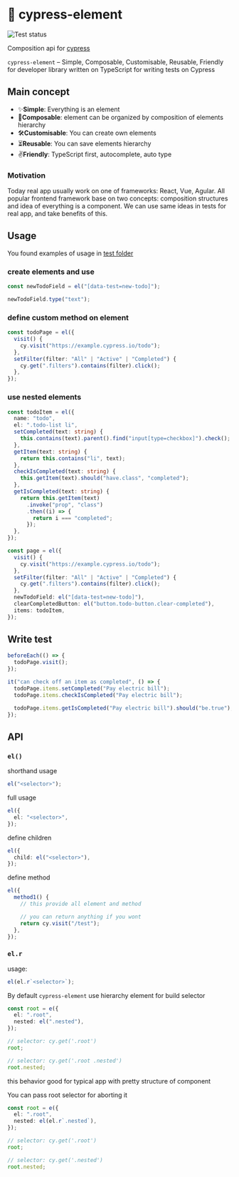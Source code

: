 # 🎁 cypress-element

![Test status](https://github.com/dragorww/cypress-element/actions/workflows/main.yml/badge.svg)

Composition api for [cypress](https://cypress.io)

`cypress-element` – Simple, Composable, Customisable, Reusable, Friendly for developer library written on TypeScript for writing tests on Cypress

## Main concept

- ✨**Simple**: Everything is an element
- 🌳**Composable**: element can be organized by composition of elements hierarchy
- 🛠**Customisable**: You can create own elements
- ⏳**Reusable**: You can save elements hierarchy
- ✌**Friendly**: TypeScript first, autocomplete, auto type

### Motivation

Today real app usually work on one of frameworks: React, Vue, Agular. All popular frontend framework base on two concepts: composition structures and idea of everything is a component.
We can use same ideas in tests for real app, and take benefits of this.

## Usage

You found examples of usage in [test folder](./cypress/integration/example)

### create elements and use

```typescript
const newTodoField = el("[data-test=new-todo]");

newTodoField.type("text");
```

### define custom method on element

```typescript
const todoPage = el({
  visit() {
    cy.visit("https://example.cypress.io/todo");
  },
  setFilter(filter: "All" | "Active" | "Completed") {
    cy.get(".filters").contains(filter).click();
  },
});
```

### use nested elements

```typescript
const todoItem = el({
  name: "todo",
  el: ".todo-list li",
  setCompleted(text: string) {
    this.contains(text).parent().find("input[type=checkbox]").check();
  },
  getItem(text: string) {
    return this.contains("li", text);
  },
  checkIsCompleted(text: string) {
    this.getItem(text).should("have.class", "completed");
  },
  getIsCompleted(text: string) {
    return this.getItem(text)
      .invoke("prop", "class")
      .then((i) => {
        return i === "completed";
      });
  },
});

const page = el({
  visit() {
    cy.visit("https://example.cypress.io/todo");
  },
  setFilter(filter: "All" | "Active" | "Completed") {
    cy.get(".filters").contains(filter).click();
  },
  newTodoField: el("[data-test=new-todo]"),
  clearCompletedButton: el("button.todo-button.clear-completed"),
  items: todoItem,
});
```

## Write test

```typescript
beforeEach(() => {
  todoPage.visit();
});

it("can check off an item as completed", () => {
  todoPage.items.setCompleted("Pay electric bill");
  todoPage.items.checkIsCompleted("Pay electric bill");

  todoPage.items.getIsCompleted("Pay electric bill").should("be.true");
});
```

## API

### `el()`

shorthand usage

```typescript
el("<selector>");
```

full usage

```typescript
el({
  el: "<selector>",
});
```

define children

```typescript
el({
  child: el("<selector>"),
});
```

define method

```typescript
el({
  method1() {
    // this provide all element and method

    // you can return anything if you wont
    return cy.visit("/test");
  },
});
```

### `el.r`

usage:

```typescript
el(el.r`<selector>`);
```

By default `cypress-element` use hierarchy element for build selector

```typescript
const root = e({
  el: ".root",
  nested: el(".nested"),
});

// selector: cy.get('.root')
root;

// selector: cy.get('.root .nested')
root.nested;
```

this behavior good for typical app with pretty structure of component

You can pass root selector for aborting it

```typescript
const root = e({
  el: ".root",
  nested: el(el.r`.nested`),
});

// selector: cy.get('.root')
root;

// selector: cy.get('.nested')
root.nested;
```

